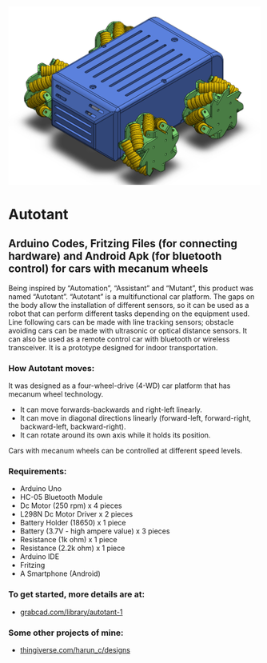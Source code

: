 ![](Images/FLT_Pers.png) 

# Autotant
## Arduino Codes, Fritzing Files (for connecting hardware) and Android Apk (for bluetooth control) for cars with mecanum wheels

Being inspired by “Automation”, “Assistant” and “Mutant”, this product was named “Autotant”. “Autotant” is a multifunctional car platform. The gaps on the body allow the installation of different sensors, so it can be used as a robot that can perform different tasks depending on the equipment used. Line following cars can be made with line tracking sensors; obstacle avoiding cars can be made with ultrasonic or optical distance sensors. It can also be used as a remote control car with bluetooth or wireless transceiver. It is a prototype designed for indoor transportation. 

### How Autotant moves:

It was designed as a four-wheel-drive (4-WD) car platform that has mecanum wheel technology.
-	It can move forwards-backwards and right-left linearly.
-	It can move in diagonal directions linearly (forward-left, forward-right, backward-left, backward-right).
-	It can rotate around its own axis while it holds its position.

Cars with mecanum wheels can be controlled at different speed levels. 
### Requirements:
-	Arduino Uno
-	HC-05 Bluetooth Module
-	Dc Motor (250 rpm) x 4 pieces
-	L298N Dc Motor Driver x 2 pieces
-	Battery Holder (18650) x 1 piece
-	Battery (3.7V - high ampere value) x 3 pieces
-	Resistance (1k ohm) x 1 piece
-	Resistance (2.2k ohm) x 1 piece
-	Arduino IDE
-	Fritzing
-	A Smartphone (Android)
### To get started, more details are at:
-	[grabcad.com/library/autotant-1](https://grabcad.com/library/autotant-1)
### Some other projects of mine:
-	[thingiverse.com/harun_c/designs](https://www.thingiverse.com/harun_c/designs)
